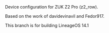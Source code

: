 Device configuration for ZUK Z2 Pro (z2_row).

Based on the work of davidevinavil and Fedor917.

This branch is for building LineageOS 14.1
